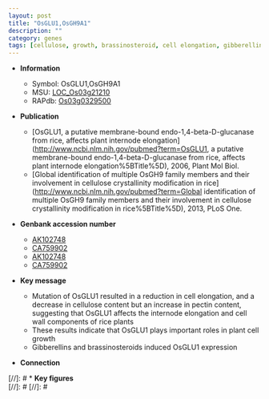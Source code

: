 ```yaml
---
layout: post
title: "OsGLU1,OsGH9A1"
description: ""
category: genes
tags: [cellulose, growth, brassinosteroid, cell elongation, gibberellin, cell wall]
---
```


* **Information**  
    + Symbol: OsGLU1,OsGH9A1  
    + MSU: [LOC_Os03g21210](http://rice.plantbiology.msu.edu/cgi-bin/ORF_infopage.cgi?orf=LOC_Os03g21210)  
    + RAPdb: [Os03g0329500](http://rapdb.dna.affrc.go.jp/viewer/gbrowse_details/irgsp1?name=Os03g0329500)  

* **Publication**  
    + [OsGLU1, a putative membrane-bound endo-1,4-beta-D-glucanase from rice, affects plant internode elongation](http://www.ncbi.nlm.nih.gov/pubmed?term=OsGLU1, a putative membrane-bound endo-1,4-beta-D-glucanase from rice, affects plant internode elongation%5BTitle%5D), 2006, Plant Mol Biol.
    + [Global identification of multiple OsGH9 family members and their involvement in cellulose crystallinity modification in rice](http://www.ncbi.nlm.nih.gov/pubmed?term=Global identification of multiple OsGH9 family members and their involvement in cellulose crystallinity modification in rice%5BTitle%5D), 2013, PLoS One.

* **Genbank accession number**  
    + [AK102748](http://www.ncbi.nlm.nih.gov/nuccore/AK102748)
    + [CA759902](http://www.ncbi.nlm.nih.gov/nuccore/CA759902)
    + [AK102748](http://www.ncbi.nlm.nih.gov/nuccore/AK102748)
    + [CA759902](http://www.ncbi.nlm.nih.gov/nuccore/CA759902)

* **Key message**  
    + Mutation of OsGLU1 resulted in a reduction in cell elongation, and a decrease in cellulose content but an increase in pectin content, suggesting that OsGLU1 affects the internode elongation and cell wall components of rice plants
    + These results indicate that OsGLU1 plays important roles in plant cell growth
    + Gibberellins and brassinosteroids induced OsGLU1 expression

* **Connection**  

[//]: # * **Key figures**  
[//]: # 
[//]: # 
